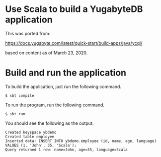 # Use Scala to build a YugabyteDB application

This was ported from:

https://docs.yugabyte.com/latest/quick-start/build-apps/java/ycql/

based on content as of March 23, 2020.

# Build and run the application

To build the application, just run the following command.

`$ sbt compile`

To run the program, run the following command.

`$ sbt run`

You should see the following as the output.

```
Created keyspace ybdemo
Created table employee
Inserted data: INSERT INTO ybdemo.employee (id, name, age, language) VALUES (1, 'John', 35, 'Scala');
Query returned 1 row: name=John, age=35, language=Scala
```
